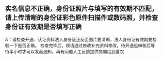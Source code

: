 ## 实名信息不正确，身份证照片与填写的有效期不匹配，请上传清晰的身份证彩色原件扫描件或数码照，并检查身份证有效期是否填写正确
A：请检查开通、认证资料法人身份证正反面图片要清晰，法人身份证有效期要检验一下是否正确。
检查完毕后，烦请通过修改补充资料修改，待开通组审核后等待半小时才可以发起通知，再有问题人工反馈提供商编给到爱农
